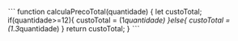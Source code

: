 ˋˋˋ
function calculaPrecoTotal(quantidade) {
  let custoTotal;
  if(quantidade>=12){
    custoTotal = (1*quantidade)
  }else{
    custoTotal = (1.3*quantidade)
  } 
  return custoTotal;
}
ˋˋˋ